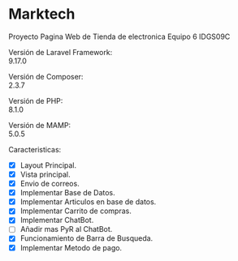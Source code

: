 # Marktech
Proyecto Pagina Web de Tienda de electronica
Equipo 6 IDGS09C

Versión de Laravel Framework:<br>
9.17.0

Versión de Composer:<br>
2.3.7

Versión de PHP:<br>
8.1.0

Versión de MAMP:<br>
5.0.5

Caracteristicas:
- [x] Layout Principal.
- [x] Vista principal.
- [x] Envio de correos.
- [x] Implementar Base de Datos.
- [x] Implementar Articulos en base de datos.
- [x] Implementar Carrito de compras.
- [x] Implementar ChatBot.
- [ ] Añadir mas PyR al ChatBot.
- [x] Funcionamiento de Barra de Busqueda.
- [x] Implementar Metodo de pago.
